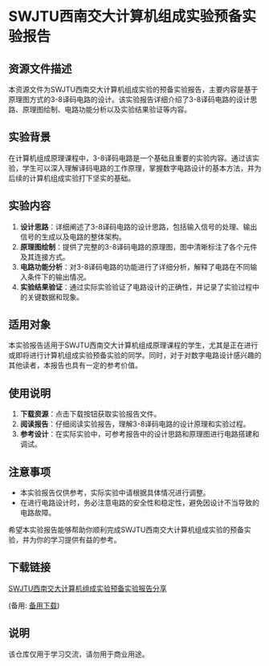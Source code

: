 # SWJTU西南交大计算机组成实验预备实验报告

## 资源文件描述

本资源文件为SWJTU西南交大计算机组成实验的预备实验报告，主要内容是基于原理图方式的3-8译码电路的设计。该实验报告详细介绍了3-8译码电路的设计思路、原理图绘制、电路功能分析以及实验结果验证等内容。

## 实验背景

在计算机组成原理课程中，3-8译码电路是一个基础且重要的实验内容。通过该实验，学生可以深入理解译码电路的工作原理，掌握数字电路设计的基本方法，并为后续的计算机组成实验打下坚实的基础。

## 实验内容

1. **设计思路**：详细阐述了3-8译码电路的设计思路，包括输入信号的处理、输出信号的生成以及电路的整体架构。
2. **原理图绘制**：提供了完整的3-8译码电路的原理图，图中清晰标注了各个元件及其连接方式。
3. **电路功能分析**：对3-8译码电路的功能进行了详细分析，解释了电路在不同输入条件下的输出情况。
4. **实验结果验证**：通过实际实验验证了电路设计的正确性，并记录了实验过程中的关键数据和现象。

## 适用对象

本实验报告适用于SWJTU西南交大计算机组成原理课程的学生，尤其是正在进行或即将进行计算机组成实验预备实验的同学。同时，对于对数字电路设计感兴趣的其他读者，本报告也具有一定的参考价值。

## 使用说明

1. **下载资源**：点击下载按钮获取实验报告文件。
2. **阅读报告**：仔细阅读实验报告，理解3-8译码电路的设计原理和实验过程。
3. **参考设计**：在实际实验中，可参考报告中的设计思路和原理图进行电路搭建和调试。

## 注意事项

- 本实验报告仅供参考，实际实验中请根据具体情况进行调整。
- 在进行电路设计时，务必注意电路的安全性和稳定性，避免因设计不当导致的电路故障。

希望本实验报告能够帮助你顺利完成SWJTU西南交大计算机组成实验的预备实验，并为你的学习提供有益的参考。

## 下载链接
[SWJTU西南交大计算机组成实验预备实验报告分享](https://pan.quark.cn/s/4f46fee72217) 

(备用: [备用下载](https://pan.baidu.com/s/1arjrB54mpi1CgrSTrCIBXg?pwd=1234))

## 说明

该仓库仅用于学习交流，请勿用于商业用途。
